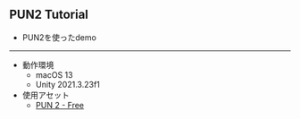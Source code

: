 ## PUN2 Tutorial
- PUN2を使ったdemo
---
- 動作環境
  - macOS 13
  - Unity 2021.3.23f1
- 使用アセット  
  - [PUN 2 - Free](https://assetstore.unity.com/packages/tools/network/pun-2-free-119922)

